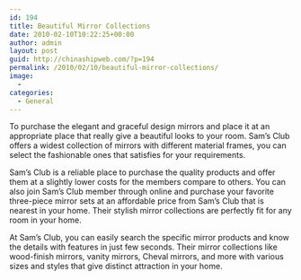 ```yaml
---
id: 194
title: Beautiful Mirror Collections
date: 2010-02-10T10:22:25+00:00
author: admin
layout: post
guid: http://chinashipweb.com/?p=194
permalink: /2010/02/10/beautiful-mirror-collections/
image:
  - 
categories:
  - General
---
```

To purchase the elegant and graceful design mirrors and place it at an appropriate place that really give a beautiful looks to your room. Sam&#8217;s Club offers a widest collection of mirrors with different material frames, you can select the fashionable ones that satisfies for your requirements.

Sam&#8217;s Club is a reliable place to purchase the quality products and offer them at a slightly lower costs for the members compare to others. You can also join Sam&#8217;s Club member through online and purchase your favorite three-piece mirror sets at an affordable price from Sam&#8217;s Club that is nearest in your home. Their stylish mirror collections are perfectly fit for any room in your home.

At Sam&#8217;s Club, you can easily search the specific mirror products and know the details with features in just few seconds. Their mirror collections like wood-finish mirrors, vanity mirrors, Cheval mirrors, and more with various sizes and styles that give distinct attraction in your home.